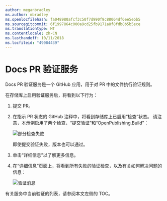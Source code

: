 ```yaml
---
author: meganbradley
ms.author: mbradley
ms.openlocfilehash: fa048980afcf3c50f7d990f9c88064df6ee5ebb5
ms.sourcegitcommit: 6f1997864c000a9cd25fb9171a8f8fdb8b5b5ece
ms.translationtype: HT
ms.contentlocale: zh-CN
ms.lasthandoff: 10/11/2018
ms.locfileid: "49084439"
---
```

# <a name="docs-pr-validation-service"></a>Docs PR 验证服务

Docs PR 验证服务是一个 GitHub 应用，用于对 PR 中的文件执行验证规则。

在存储库上启用验证服务后，将看到以下行为：

1. 提交 PR。
1. 在指示 PR 状态的 GitHub 注释中，将看到存储库上已启用“检查”状态。 请注意，本示例启用了两个检查，“提交验证”和“OpenPublishing.Build”：

   ![部分检查失败](media/validation-failed.png)

   即使提交验证失败，版本也可以通过。

1. 单击“详细信息”以了解更多信息。
1. 在“详细信息”页面上，将看到所有失败的验证检查，以及有关如何解决问题的信息：

   ![验证消息](media/validation-details.png)

有关服务中当前验证的列表，请参阅本文左侧的 TOC。